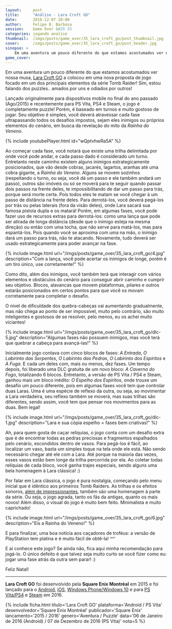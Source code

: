 ```yaml
---
layout:     post
title:      "Análise - Lara Croft GO"
date:       2016-12-07 20:00
author:     Felipe B. Barbosa
session:    Game Over &#35 35
categories: jogando analise
thumbnail:  /imgs/posts/game_over/35_lara_croft_go/post_thumbnail.jpg
cover:      /imgs/posts/game_over/35_lara_croft_go/post_header.jpg
sinopse: >
    Em uma aventura um pouco diferente do que estamos acostumados ver nossa musa, Lara Croft GO a colocou em uma nova proposta de jogo focado em um dos principais elementos da série Tomb Raider! Sim, estou falando dos puzzles.. amados por uns e odiados por outros!
game_cover:
--- 
```

Em uma aventura um pouco diferente do que estamos acostumados ver nossa musa, [Lara Croft GO](http://www.laracroftgo.com/) a colocou em uma nova proposta de jogo focado em um dos principais elementos da série Tomb Raider! Sim, estou falando dos puzzles.. amados por uns e odiados por outros!

Lançado originalmente para dispositivos mobile no final do ano passado (Ago/2015) e recentemente para PS Vita, PS4 e Steam, o jogo é completamente puzzle! Porém, é baseado em turnos e muito gostoso de jogar. Seu objetivo é simples, você deverá atravessar cada fase ultrapassando todos os desafios impostos, sejam eles inimigos ou próprios elementos do cenário, em busca da revelação do mito da *Rainha do Veneno*.

{% include youtubePlayer.html id="wQptvhwRa5A" %}

Ao começar cada fase, você notará que existe uma trilha delimitada por onde você pode andar, e cada passo dado é considerado um turno. Entretanto neste caminho existem alguns inimigos estrategicamente posicionados, que vão desde cobras, jacarés, lagartos, aranhas até uma cobra gigante, a *Rainha do Veneno*. Alguns se movem sozinhos (respeitando o turno, ou seja, você dá um passo e ele também andará um passo), outros são imóveis ou só se moverá para te seguir quando passar dois passos na frente deles, te impossibilitando de dar um passo para trás, porque será morte certa. Pois todos eles te matam se você chegar à um passo de distância na frente deles. Para derrotá-los, você deverá pegá-los por trás ou pelas laterais (fora da visão deles), onde Lara sacará sua famosa pistola dupla e os matará! Porém, em algumas fases, você pode fazer uso de recursos extras para derrotá-los: como uma lança que pode ser atirada de longa distância (desde que o inimigo esteja na mesma direção) ou então com uma tocha, que não serve para matá-los, mas para espantá-los. Pois quando você se aproxima com uma na mão, o inimigo dará um passo para trás, não te atacando. Novamente, tudo deverá ser usado estrategicamente para poder avançar na fase.

{% include image.html url="/imgs/posts/game_over/35_lara_croft_go/4.jpg" description="Com a lança, você pode acertar os inimigos de longe, porém é um tiro único, use corretamente!" %}

Como dito, além dos inimigos, você também terá que interagir com vários elementos e obstáculos do cenário para conseguir abrir caminho e cumprir seu objetivo. Blocos, alavancas que movem plataformas, pilares e outros estarão posicionados em certos pontos para que você os movam corretamente para completar o desafio. 

O nível de dificuldade dos quebra-cabeças vai aumentando gradualmente, mas não chega ao ponto de ser impossível, muito pelo contrário, são muito inteligentes e gostosos de se resolver, pelo menos, eu os achei muito viciantes!

{% include image.html url="/imgs/posts/game_over/35_lara_croft_go/dlc-5.jpg" description="Algumas fases não possuem inimigos, mas você terá que quebrar a cabeça para avançá-las!" %}

Inicialmente jogo contava com cinco blocos de fases: *A Entrada*, *O Labirinto das Serpentes*, *O Labirinto das Pedras*, *O Labirinto dos Espíritos* e *A Fuga*. E cada um deles com, mais ou menos, dez fases. Um tempo depois, foi liberado uma DLC gratuita de um novo bloco: *A Caverna do Fogo*, totalizando 6 blocos. Entretanto, a versão de PS Vita / PS4 e Steam, ganhou mais um bloco inédito: *O Espelho dos Espíritos*, onde trouxe um desafio um pouco diferente, pois em algumas fases você tem que controlar duas Laras. Uma é uma espécie de reflexo da outra, ou seja, ao movimentar a Lara verdadeira, seu reflexo também se moverá, mas suas trilhas são diferentes, sendo assim, você tem que pensar nos movimentos para as duas. Bem legal!

{% include image.html url="/imgs/posts/game_over/35_lara_croft_go/dlc-1.jpg" description="Lara e sua cópia espelho = fases bem criativas!" %}

Ah, para quem gosta de caçar relíquias, o jogo conta com um desafio extra que é de encontrar todas as pedras preciosas e fragmentos espalhados pelo cenário, escondidos dentro de vasos. Para pegá-los é fácil, ao localizar um vaso, basta um simples toque na tela onde ele está. Não sendo necessário chegar até ele com a Lara. Até porque na maioria das vezes, esses vasos estão bem longe da trilha percorrida por ela. Ao coletar todas relíquias de cada bloco, você ganha trajes especiais, sendo alguns uma bela homenagem à Lara clássica! :)

Por falar em Lara clássica, o jogo é pura nostalgia, começando pelo menu inicial que é idêntico aos primeiros Tomb Raiders. As trilhas e os efeitos sonoros, [além de impressionantes](https://soundcloud.com/crystaldynamics/sets/lara-croft-go-ost), também são uma homenagem à parte da série. Ou seja, o jogo agrada, tanto os fãs da antigas, quanto os mais novos! Além disso, o visual do jogo é muito bem feito. Minimalista e muito caprichado!

{% include image.html url="/imgs/posts/game_over/35_lara_croft_go/6.jpg" description="Eis a Rainha do Veneno!" %}

E para finalizar, uma boa notícia aos caçadores de troféus: a versão de PlayStation tem platina e é muito fácil de obtê-la! ^^'

E aí conhece este jogo? Se ainda não, fica aqui minha recomendação para jogá-lo. O único defeito é que talvez seja muito curto se você fizer como eu: jogar uma fase atrás da outra sem parar! :)

Feliz Natal!

---

**Lara Croft GO** foi desenvolvido pela **Square Enix Montrèal** em 2015 e foi lançado para o [Android](https://play.google.com/store/apps/details?id=com.squareenixmontreal.lcgo&hl=pt_BR), [iOS](https://itunes.apple.com/br/app/lara-croft-go/id971304016?mt=8), [Windows Phone/Windows 10](https://www.microsoft.com/pt-br/store/p/lara-croft-go/9nblggh3dt1k) e para [PS Vita/PS4](https://store.playstation.com/#!/pt-br/jogos/lara-croft-go/cid=UP0082-PCSE00985_00-LARAGOSIEAVITA00?utm_medium=email&utm_source=webstore&utm_campaign=130128&utm_content=sentemplate&utm_medium=&utm_source=&utm_campaign=&emcid=CHI000004) e [Steam](http://store.steampowered.com/app/540840/) em 2016.

{% include ficha.html
  titulo='Lara Croft GO'
  plataforma='Android / PS Vita'
  desenvolvedor='Square Enix Montrèal'
  publicador='Square Enix'
  lancamento='2015 / 2016'
  genero='Aventura / Puzzle'
  data='06 de Janeiro de 2016 (Android) / 07 de Dezembro de 2016 (PS Vita)'
  nota=5 %}
